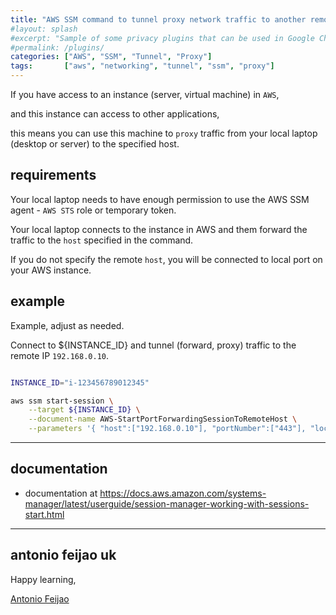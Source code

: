 ```yaml
---
title: "AWS SSM command to tunnel proxy network traffic to another remote instance"
#layout: splash
#excerpt: "Sample of some privacy plugins that can be used in Google Chrome, Mozilla Firefox and others."
#permalink: /plugins/
categories: ["AWS", "SSM", "Tunnel", "Proxy"]
tags:       ["aws", "networking", "tunnel", "ssm", "proxy"]
---
```


If you have access to an instance (server, virtual machine) in `AWS`,  

and this instance can access to other applications,  

this means you can use this machine to `proxy` traffic from your local laptop (desktop or server) to the specified host.

## requirements

Your local laptop needs to have enough permission to use the AWS SSM agent - `AWS STS` role or temporary token.

Your local laptop connects to the instance in AWS and them forward the traffic to the `host` specified in the command.

If you do not specify the remote `host`, you will be connected to local port on your AWS instance.


## example

Example, adjust as needed.

Connect to ${INSTANCE_ID} and tunnel (forward, proxy) traffic to the remote IP `192.168.0.10`.

```bash

INSTANCE_ID="i-123456789012345"

aws ssm start-session \
    --target ${INSTANCE_ID} \
    --document-name AWS-StartPortForwardingSessionToRemoteHost \
    --parameters '{ "host":["192.168.0.10"], "portNumber":["443"], "localPortNumber":["8443"] }'

````

---

## documentation

- documentation at <https://docs.aws.amazon.com/systems-manager/latest/userguide/session-manager-working-with-sessions-start.html>

---

## antonio feijao uk

Happy learning,

[Antonio Feijao](https://www.antoniofeijao.com)
